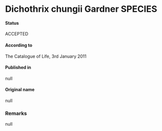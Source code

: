 Dichothrix chungii Gardner SPECIES
=======

#### Status
ACCEPTED

#### According to
The Catalogue of Life, 3rd January 2011

#### Published in
null

#### Original name
null

### Remarks
null